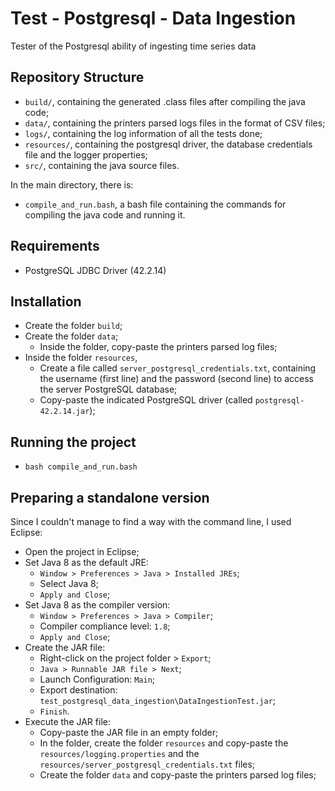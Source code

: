 # Test - Postgresql - Data Ingestion

Tester of the Postgresql ability of ingesting time series data

## Repository Structure
-   `build/`, containing the generated .class files after compiling the java code;
-   `data/`, containing the printers parsed logs files in the format of CSV files;
-   `logs/`, containing the log information of all the tests done;
-   `resources/`, containing the postgresql driver, the database credentials file and the logger properties;
-   `src/`, containing the java source files.

In the main directory, there is:
-   `compile_and_run.bash`, a bash file containing the commands for compiling the java code and running it.


## Requirements
-   PostgreSQL JDBC Driver (42.2.14)


## Installation
-   Create the folder `build`;
-   Create the folder `data`;
    -   Inside the folder, copy-paste the printers parsed log files;
-   Inside the folder `resources`,
    -   Create a file called `server_postgresql_credentials.txt`, containing the username (first line) and the password (second line) to access the server PostgreSQL database;
    -   Copy-paste the indicated PostgreSQL driver (called `postgresql-42.2.14.jar`);


## Running the project
-   `bash compile_and_run.bash`


## Preparing a standalone version
Since I couldn't manage to find a way with the command line, I used Eclipse:
-   Open the project in Eclipse;
-   Set Java 8 as the default JRE:
    -   `Window > Preferences > Java > Installed JREs`;
    -   Select Java 8;
    -   `Apply and Close`;
-   Set Java 8 as the compiler version:
    -   `Window > Preferences > Java > Compiler`;
    -   Compiler compliance level: `1.8`;
    -   `Apply and Close`;
-   Create the JAR file:
    - Right-click on the project folder > `Export`;
    - `Java > Runnable JAR file > Next`;
    - Launch Configuration: `Main`;
    - Export destination: `test_postgresql_data_ingestion\DataIngestionTest.jar`;
    - `Finish`.
-   Execute the JAR file:
    - Copy-paste the JAR file in an empty folder;
    - In the folder, create the folder `resources` and copy-paste the `resources/logging.properties` and the `resources/server_postgresql_credentials.txt` files;
    - Create the folder `data` and copy-paste the printers parsed log files;

